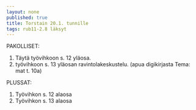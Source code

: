 ```yaml
---
layout: none
published: true
title: Torstain 20.1. tunnille
tags: rub11-2.8 läksyt
---
```

PAKOLLISET:
1. Täytä työvihkoon s. 12 yläosa.
2. työvihkoon s. 13 yläosan ravintolakeskustelu. (apua digikirjasta Tema: mat t. 10a)

PLUSSAT:
1. Työvihkon s. 12 alaosa
2. Työvihkon s. 13 alaosa 


